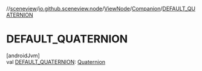 //[sceneview](../../../../index.md)/[io.github.sceneview.node](../../index.md)/[ViewNode](../index.md)/[Companion](index.md)/[DEFAULT_QUATERNION](-d-e-f-a-u-l-t_-q-u-a-t-e-r-n-i-o-n.md)

# DEFAULT_QUATERNION

[androidJvm]\
val [DEFAULT_QUATERNION](-d-e-f-a-u-l-t_-q-u-a-t-e-r-n-i-o-n.md): [Quaternion](../../../dev.romainguy.kotlin.math/-quaternion/index.md)
